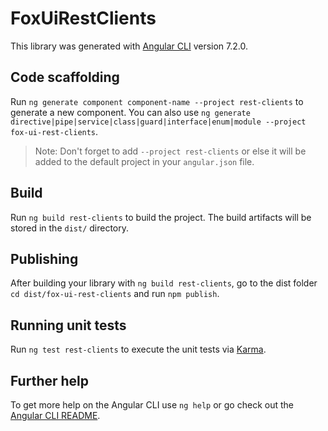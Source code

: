 # FoxUiRestClients

This library was generated with [Angular CLI](https://github.com/angular/angular-cli) version 7.2.0.

## Code scaffolding

Run `ng generate component component-name --project rest-clients` to generate a new component. You can also use `ng generate directive|pipe|service|class|guard|interface|enum|module --project fox-ui-rest-clients`.
> Note: Don't forget to add `--project rest-clients` or else it will be added to the default project in your `angular.json` file. 

## Build

Run `ng build rest-clients` to build the project. The build artifacts will be stored in the `dist/` directory.

## Publishing

After building your library with `ng build rest-clients`, go to the dist folder `cd dist/fox-ui-rest-clients` and run `npm publish`.

## Running unit tests

Run `ng test rest-clients` to execute the unit tests via [Karma](https://karma-runner.github.io).

## Further help

To get more help on the Angular CLI use `ng help` or go check out the [Angular CLI README](https://github.com/angular/angular-cli/blob/master/README.md).
